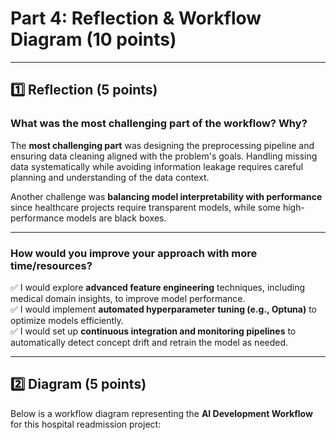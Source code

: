 # Part 4: Reflection & Workflow Diagram (10 points)

---

## 1️⃣ Reflection (5 points)

### What was the most challenging part of the workflow? Why?

The **most challenging part** was designing the preprocessing pipeline and ensuring data cleaning aligned with the problem's goals. Handling missing data systematically while avoiding information leakage requires careful planning and understanding of the data context.

Another challenge was **balancing model interpretability with performance** since healthcare projects require transparent models, while some high-performance models are black boxes.

---

### How would you improve your approach with more time/resources?

✅ I would explore **advanced feature engineering** techniques, including medical domain insights, to improve model performance.  
✅ I would implement **automated hyperparameter tuning (e.g., Optuna)** to optimize models efficiently.  
✅ I would set up **continuous integration and monitoring pipelines** to automatically detect concept drift and retrain the model as needed.

---

## 2️⃣ Diagram (5 points)

Below is a workflow diagram representing the **AI Development Workflow** for this hospital readmission project:


